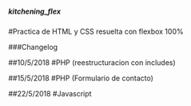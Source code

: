 ##### kitchening_flex
#Practica de HTML y CSS resuelta con flexbox 100%

###Changelog

##10/5/2018
#PHP (reestructuracion con includes)

##15/5/2018
#PHP (Formulario de contacto)

##22/5/2018
#Javascript